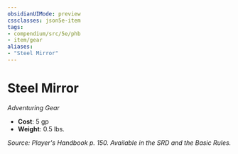 ```yaml
---
obsidianUIMode: preview
cssclasses: json5e-item
tags:
- compendium/src/5e/phb
- item/gear
aliases: 
- "Steel Mirror"
---
```

# Steel Mirror
*Adventuring Gear*  

- **Cost**: 5 gp
- **Weight**: 0.5 lbs.

*Source: Player's Handbook p. 150. Available in the SRD and the Basic Rules.*